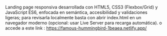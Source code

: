 Landing page responsiva desarrollada con HTML5, CSS3 (Flexbox/Grid) y JavaScript ES6, enfocada en semántica, accesibilidad y validaciones ligeras; para revisarla localmente basta con abrir index.html en un navegador moderno (opcional: usar Live Server para recarga automática).
o accede a este link : https://famous-hummingbird-1beaea.netlify.app/
